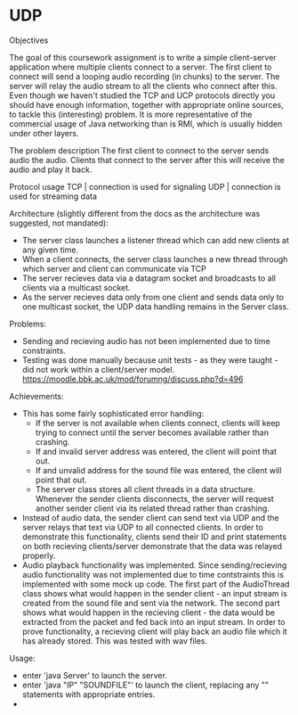 # UDP

Objectives

The goal of this coursework assignment is to write a simple client-server application where
multiple clients connect to a server. The first client to connect will send a looping audio
recording (in chunks) to the server. The server will relay the audio stream to all the
clients who connect after this.
Even though we haven't studied the TCP and UCP protocols directly you should have
enough information, together with appropriate online sources, to tackle this (interesting)
problem. It is more representative of the commercial usage of Java networking than is
RMI, which is usually hidden under other layers.

The problem description
The first client to connect to the server sends audio the audio. Clients that connect to
the server after this will receive the audio and play it back.

Protocol usage
TCP | connection is used for signaling
UDP | connection is used for streaming data


Architecture (slightly different from the docs as the architecture was suggested, not mandated):
* The server class launches a listener thread which can add new clients at any given time.
* When a client connects, the server class launches a new thread through which server and client can communicate via TCP
* The server recieves data via a datagram socket and broadcasts to all clients via a multicast socket.
* As the server recieves data only from one client and sends data only to one multicast socket, the UDP data handling remains
  in the Server class.

Problems:
* Sending and recieving audio has not been implemented due to time constraints.
* Testing was done manually because unit tests - as they were taught - did not work within a client/server model.
  https://moodle.bbk.ac.uk/mod/forumng/discuss.php?d=496
  
Achievements:
* This has some fairly sophisticated error handling:
	- If the server is not available when clients connect, clients will keep trying to connect until the server becomes available
	  rather than crashing.
	- If and invalid server address was entered, the client will point that out.
	- If and unvalid address for the sound file was entered, the client will point that out.
	- The server class stores all client threads in a data structure. Whenever the sender clients disconnects, the server will
	  request another sender client via its related thread rather than crashing.
* Instead of audio data, the sender client can send text via UDP and the server relays that text via UDP to all connected clients.
  In order to demonstrate this functionality, clients send their ID and print statements on both recieving clients/server
  demonstrate that the data was relayed properly.
* Audio playback functionality was implemented. Since sending/recieving audio functionality was not implemented due to time contstraints
  this is implemented with some mock up code. The first part of the AudioThread class shows what would happen in the sender client -
  an input stream is created from the sound file and sent via the network. The second part shows what would happen in the recieving
  client - the data would be extracted from the packet and fed back into an input stream.
  In order to prove functionality, a recieving client will play back an audio file which it has already stored. This was tested
  with wav files.
  
Usage:
* enter 'java Server' to launch the server.
* enter 'java "IP" "SOUNDFILE"' to launch the client, replacing any "" statements with appropriate entries.
*



